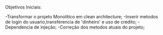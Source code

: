 Objetivos Iniciais:

-Transformar o projeto Monolitico em clean architecture;
-Inserir metodos de login do usuario,transferencia de 'dinheiro' e uso de credito;
-Dependencia de injeção;
-Correção dos metodos atuais do projeto;
